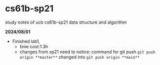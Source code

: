 # cs61b-sp21
study notes of ucb cs61b-sp21 data structure and algorithm

**2024/08/01**
- Finished lab1, 
  - time cost:1.3h
  - changes from sp21 need to notice: command for git push `git push origin **master**` changed into `git push origin **main**`